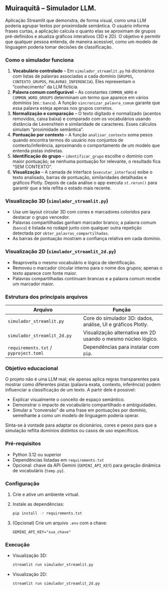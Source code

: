 ## Muiraquitã – Simulador LLM.

Aplicação Streamlit que demonstra, de forma visual, como uma LLM poderia agrupar textos por proximidade semântica. O usuário informa frases curtas, a aplicação calcula o quanto elas se aproximam de grupos pré-definidos e atualiza gráficos interativos (3D e 2D). O objetivo é permitir que qualquer pessoa entenda, de maneira acessível, como um modelo de linguagem poderia tomar decisões de classificação.

### Como o simulador funciona

1. **Vocabulário controlado** – Em `simulador_streamlit.py` há dicionários com listas de palavras associadas a cada domínio (`GRUPOS`, `CONTEXTO_GRUPOS`, `PALAVRAS_INFERENCIA`). Eles representam o “conhecimento” da LLM fictícia.
2. **Palavra comum configurável** – As constantes `COMMON_WORD` e `COMMON_WORD_GROUPS` determinam um termo que aparece em vários domínios (ex.: `banco`). A função `sincronizar_palavra_comum` garante que essa palavra esteja apenas nos grupos corretos.
3. **Normalização e comparação** – O texto digitado é normalizado (acentos removidos, caixa baixa) e comparado com os vocabulários usando distância de Levenshtein e similaridade de caracteres. Esses cálculos simulam “proximidade semântica”.
4. **Pontuação por contexto** – A função `analisar_contexto` soma pesos quando encontra termos do usuário nos conjuntos de contexto/inferência, aproximando o comportamento de um modelo que entenda pistas indiretas.
5. **Identificação do grupo** – `identificar_grupo` escolhe o domínio com maior pontuação; se nenhuma pontuação for relevante, o resultado fica “SEM CONTEXTO”.
6. **Visualização** – A camada de interface (`executar_interface`) exibe o texto analisado, barras de pontuação, similaridades detalhadas e gráficos Plotly. Depois de cada análise o app executa `st.rerun()` para garantir que a tela reflita o estado mais recente.

### Visualização 3D (`simulador_streamlit.py`)

- Usa um layout circular 3D com cones e marcadores coloridos para destacar o grupo vencedor.
- Palavras compartilhadas ganham marcador branco; a palavra comum (`banco`) é listada no rodapé junto com qualquer outra repetição detectada por `obter_palavras_compartilhadas`.
- As barras de pontuação mostram a confiança relativa em cada domínio.

### Visualização 2D (`simulador_streamlit_2d.py`)

- Reaproveita o mesmo vocabulário e lógica de identificação.
- Removeu o marcador circular interno para o nome dos grupos; apenas o texto aparece com fonte maior.
- Palavras compartilhadas continuam brancas e a palavra comum recebe um marcador maior.

### Estrutura dos principais arquivos

| Arquivo | Função |
| --- | --- |
| `simulador_streamlit.py` | Core do simulador 3D: dados, análise, UI e gráficos Plotly. |
| `simulador_streamlit_2d.py` | Visualização alternativa em 2D usando o mesmo núcleo lógico. |
| `requirements.txt` / `pyproject.toml` | Dependências para instalar com `pip`. |

### Objetivo educacional

O projeto não é uma LLM real; ele apenas aplica regras transparentes para mostrar como diferentes pistas (palavra exata, contexto, inferência) podem influenciar a classificação de um texto. A partir dele é possível:

- Explicar visualmente o conceito de espaço semântico.
- Demonstrar o impacto de vocabulário compartilhado e ambiguidades.
- Simular a “conversão” de uma frase em pontuações por domínio, semelhante a como um modelo de linguagem poderia operar.

Sinta-se à vontade para adaptar os dicionários, cores e pesos para que a simulação reflita domínios distintos ou casos de uso específicos.

### Pré-requisitos

- Python 3.12 ou superior
- Dependências listadas em `requirements.txt`
- Opcional: chave da API Gemini (`GEMINI_API_KEY`) para geração dinâmica de vocabulário (`temp.py`).

### Configuração

1. Crie e ative um ambiente virtual.
2. Instale as dependências:

   ```bash
   pip install -r requirements.txt
   ```

3. (Opcional) Crie um arquivo `.env` com a chave:

   ```
   GEMINI_API_KEY="sua_chave"
   ```

### Execução

- Visualização 3D:

  ```bash
  streamlit run simulador_streamlit.py
  ```

- Visualização 2D:

  ```bash
  streamlit run simulador_streamlit_2d.py
  ```
